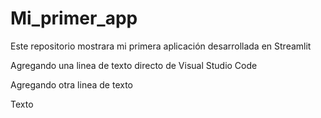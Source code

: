 # Mi_primer_app
Este repositorio mostrara mi primera aplicación desarrollada en Streamlit 

Agregando una linea de texto directo de Visual Studio Code

Agregando otra linea de texto

Texto